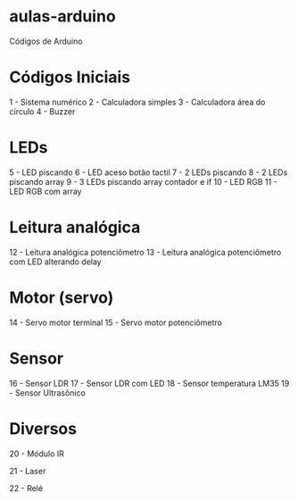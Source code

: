 # aulas-arduino
Códigos de Arduino

# Códigos Iniciais

1 - Sistema numérico
2 - Calculadora simples
3 - Calculadora área do círculo
4 - Buzzer

# LEDs

5 - LED piscando
6 - LED aceso botão tactil
7 - 2 LEDs piscando
8 - 2 LEDs piscando array
9 - 3 LEDs piscando array contador e if
10 - LED RGB
11 - LED RGB com array

# Leitura analógica

12 - Leitura analógica potenciômetro
13 - Leitura analógica potenciômetro com LED alterando delay

# Motor (servo)

14 - Servo motor terminal
15 - Servo motor potenciômetro

# Sensor

16 - Sensor LDR
17 - Sensor LDR com LED
18 - Sensor temperatura LM35
19 - Sensor Ultrasônico

# Diversos

20 - Módulo IR

21 - Laser

22 - Relé
